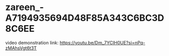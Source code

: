 # zareen_-A7194935694D48F85A343C6BC3D8C6EE

video demonstration link: https://youtu.be/Dm_7YCIH0UE?si=nPq-zMAhsVgt6t3T
